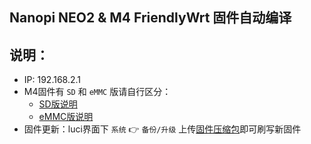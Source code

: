 ## Nanopi NEO2 & M4 FriendlyWrt 固件自动编译

## 说明：

* IP: 192.168.2.1
* M4固件有 `SD` 和 `eMMC` 版请自行区分：
    - [SD版说明](http://wiki.friendlyarm.com/wiki/index.php/NanoPi_M4V2/zh#.E5.BF.AB.E9.80.9F.E4.BB.8ESD.E5.8D.A1.E5.90.AF.E5.8A.A8)
    - [eMMC版说明](http://wiki.friendlyarm.com/wiki/index.php/NanoPi_M4V2/zh#.E7.83.A7.E5.86.99.E7.B3.BB.E7.BB.9F.E5.88.B0eMMC)
* 固件更新：luci界面下 `系统` 👉 `备份/升级` 上传[固件压缩包](https://github.com/vinewx/NanoWrt/releases)即可刷写新固件
